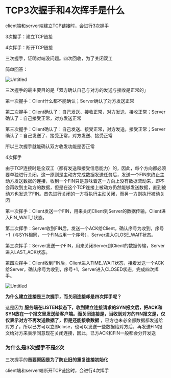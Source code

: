 # TCP3次握手和4次挥手是什么

client端和server端建立TCP链接时，会进行3次握手

3次握手：建立TCP链接

4次挥手：断开TCP链接

三次握手，证明对端没问题。四次回收，为了关闭双工

简单回答：

![Untitled](https://s3-us-west-2.amazonaws.com/secure.notion-static.com/2eb5d52c-920d-4060-986a-08f57511816c/Untitled.png)

三次握手的最主要目的是「双方确认自己与对方的发送与接收是正常的」

第一次握手：Client什么都不能确认；Server确认了对方发送正常

第二次握手：Client确认了：自己发送、接收正常，对方发送、接收正常；Server确认了：自己接受正常，对方发送正常

第三次握手：Client确认了：自己发送、接受正常，对方发送，接受正常；Server确认了：自己发送了、接受正常，对方发送、接受正常

所以三次握手就能确认双方收发功能是否正常

4次挥手

由于TCP连接时是全双工（都有发送和接受信息能力）的，因此，每个方向都必须要单独进行关闭，这一原则是主动方完成数据发送任务后，发送一个FIN来终止主动方发送数据的连接，收到一个FIN只是意味着这一方向上没有数据流动来，即不会再收到主动方的数据，但是在这个TCP连接上被动方仍然能够发送数据，直到被动方也发送了FIN。首先进行关闭的一方将执行主动关闭，而另一方则执行被动关闭

第一次挥手：Client发送一个FIN，用来关闭CIient到Server的数据传输，Client进入FIN_WAIT_1状态。

第二次挥手：Server收到FIN后，发送一个ACK给Client，确认序号为收到，序号+1（与SYN相同，一个FIN占用一个序号），Server进入CLOSE_WAIT状态。

第三次挥手：Server发送一个FIN，用来关闭Server到Client的数据传输，Server进入LAST_ACK状态。

第四次挥手：Client收到FIN后，Client进入TIME_WAIT状态，接着发送一个ACK给Server，确认序号为收到，序号+1，Server进入CLOSED状态，完成四次挥手。

![Untitled](https://s3-us-west-2.amazonaws.com/secure.notion-static.com/2c9717af-3157-45ec-ae3a-658983bc4cf1/Untitled.png)

**为什么建立连接是三次握手，而关闭连接却是四次挥手呢？**

这是因为 **服务端在LISTEN状态下，收到建立连接请求的SYN报文后，把ACK和SYN放在一个报文里发送给客户端。而关闭连接是，当收到对方的FIN报文是，仅仅表示对方不再发送数据了，但是还能接收数据** ，已方也未必全部数据都发送给对方了，所以已方可以立即close，也可以发送一些数据给对方后，再发送FIN报文给对方来表示同意现在关闭连接，因此，已方ACK和FIN一般都会分开发送

### 为什么是3次握手不是2次

三次握手的**首要原因是为了防止旧的重复连接初始化**



client端和server端断开TCP链接时，会进行4次挥手
